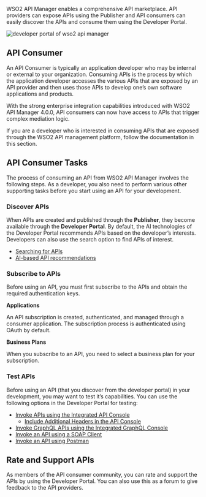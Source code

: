 WSO2 API Manager enables a comprehensive API marketplace. API providers can expose APIs using the Publisher and API consumers can easily discover the APIs and consume them using the Developer Portal. 

<img src="{{base_path}}/assets/img/get_started/architecture/developer-portal-overview.png" alt="developer portal of wso2 api manager">

## API Consumer

An API Consumer is typically an application developer who may be internal or external to your organization. Consuming APIs is the process by which the application developer accesses the various APIs that are exposed by an API provider and then uses those APIs to develop one’s own software applications and products. 

With the strong enterprise integration capabilities introduced with WSO2 API Manager 4.0.0, API consumers can now have access to APIs that trigger complex mediation logic.

If you are a developer who is interested in consuming APIs that are exposed through the WSO2 API management platform, follow the documentation in this section.

## API Consumer Tasks

The process of consuming an API from WSO2 API Manager involves the following steps. As a developer, you also need to perform various other supporting tasks before you start using an API for your development.

<!--
<img src="{{base_path}}/assets/img/consume/intro/api-consumer-workflow.png" alt="main tasks for an api consumer">
-->

<!--
<img src="{{base_path}}/assets/img/consume/intro/api-consumer-supporting-tasks.png" width="500" alt="supporting taks for an api consumer">
-->

### Discover APIs

When APIs are created and published through the **Publisher**, they become available through the **Developer Portal**. By default, the AI technologies of the Developer Portal recommends APIs based on the developer’s interests. Developers can also use the search option to find APIs of interest. 

-   <a href="{{base_path}}/consume/discover-apis/search">Searching for APIs</a>
-   <a href="{{base_path}}/consume/discover-apis/api-recommendations">AI-based API recommendations</a>

### Subscribe to APIs

Before using an API, you must first subscribe to the APIs and obtain the required authentication keys.

**Applications**

An API subscription is created, authenticated, and managed through a consumer application. The subscription process is authenticated using OAuth by default.

**Business Plans**

When you subscribe to an API, you need to select a business plan for your subscription.

### Test APIs

Before using an API (that you discover from the developer portal) in your development, you may want to test it’s capabilities. You can use the following options in the Developer Portal for testing:

-   <a href="{{base_path}}/consume/invoke-apis/invoke-apis-using-tools/invoke-an-api-using-the-integrated-api-console">Invoke APIs using the Integrated API Console</a>
    -   <a href="{{base_path}}/consume/invoke-apis/invoke-apis-using-tools/include-additional-headers-in-the-api-console">Include Additional Headers in the API Console</a>
-   <a href="{{base_path}}/consume/invoke-apis/invoke-apis-using-tools/invoke-an-graphql-api-using-the-integrated-graphql-console">Invoke GraphQL APIs using the Integrated GraphQL Console</a>
-   <a href="{{base_path}}/consume/invoke-apis/invoke-apis-using-tools/invoke-an-api-using-a-soap-client">Invoke an API using a SOAP Client</a>
-   <a href="{{base_path}}/consume/invoke-apis/invoke-apis-using-tools/try-out-using-postman">Invoke an API using Postman</a>

## Rate and Support APIs

As members of the API consumer community, you can rate and support the APIs by using the Developer Portal. You can also use this as a forum to give feedback to the API providers.
